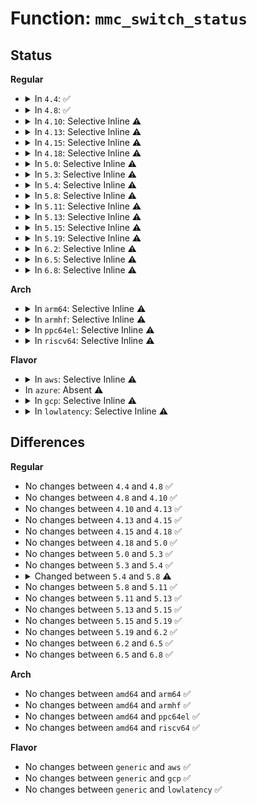 # Function: <code>mmc_switch_status</code>

## Status
<b>Regular</b>
<ul>
<li>
<details>
<summary>In <code>4.4</code>: ✅</summary>

```c
int mmc_switch_status(struct mmc_card *card);
```

**Collision:** Unique Static

**Inline:** No

**Transformation:** False

**Instances:**

```
In drivers/mmc/core/mmc.c (ffffffff816c2350)
Location: drivers/mmc/core/mmc.c:1044
Inline: False
Direct callers:
  - drivers/mmc/core/mmc.c:mmc_select_hs400
  - drivers/mmc/core/mmc.c:mmc_select_hs400
  - drivers/mmc/core/mmc.c:mmc_init_card
  - drivers/mmc/core/mmc.c:mmc_hs400_to_hs200
  - drivers/mmc/core/mmc.c:mmc_hs400_to_hs200
  - drivers/mmc/core/mmc.c:mmc_hs400_to_hs200
```
**Symbols:**

```
ffffffff816c2350-ffffffff816c23a3: mmc_switch_status (STB_LOCAL)
```
</details>
</li>
<li>
<details>
<summary>In <code>4.8</code>: ✅</summary>

```c
int mmc_switch_status(struct mmc_card *card);
```

**Collision:** Unique Static

**Inline:** No

**Transformation:** False

**Instances:**

```
In drivers/mmc/core/mmc.c (ffffffff817250e0)
Location: drivers/mmc/core/mmc.c:1004
Inline: False
Direct callers:
  - drivers/mmc/core/mmc.c:mmc_init_card
  - drivers/mmc/core/mmc.c:mmc_init_card
  - drivers/mmc/core/mmc.c:mmc_init_card
  - drivers/mmc/core/mmc.c:mmc_hs400_to_hs200
  - drivers/mmc/core/mmc.c:mmc_hs400_to_hs200
  - drivers/mmc/core/mmc.c:mmc_hs400_to_hs200
  - drivers/mmc/core/mmc.c:mmc_select_hs400
  - drivers/mmc/core/mmc.c:mmc_select_hs400
```
**Symbols:**

```
ffffffff817250e0-ffffffff81725133: mmc_switch_status (STB_LOCAL)
```
</details>
</li>
<li>
<details>
<summary>In <code>4.10</code>: Selective Inline ⚠️</summary>

```c
int mmc_switch_status(struct mmc_card *card);
```

**Collision:** Unique Global

**Inline:** Selective

**Transformation:** False

**Instances:**

```
In drivers/mmc/core/mmc_ops.c (ffffffff8175c31f)
Location: drivers/mmc/core/mmc_ops.c:448
Inline: True
Inline callers:
  - drivers/mmc/core/mmc_ops.c:__mmc_switch
Direct callers:
  - drivers/mmc/core/mmc.c:mmc_init_card
  - drivers/mmc/core/mmc.c:mmc_init_card
  - drivers/mmc/core/mmc.c:mmc_hs400_to_hs200
  - drivers/mmc/core/mmc.c:mmc_hs400_to_hs200
  - drivers/mmc/core/mmc.c:mmc_select_hs400
  - drivers/mmc/core/mmc.c:mmc_select_hs400
```
**Symbols:**

```
ffffffff8175c0c0-ffffffff8175c0d5: mmc_switch_status (STB_GLOBAL)
```
</details>
</li>
<li>
<details>
<summary>In <code>4.13</code>: Selective Inline ⚠️</summary>

```c
int mmc_switch_status(struct mmc_card *card);
```

**Collision:** Unique Global

**Inline:** Selective

**Transformation:** False

**Instances:**

```
In drivers/mmc/core/mmc_ops.c (ffffffff8177a5f4)
Location: drivers/mmc/core/mmc_ops.c:443
Inline: True
Inline callers:
  - drivers/mmc/core/mmc_ops.c:__mmc_switch
Direct callers:
  - drivers/mmc/core/mmc.c:mmc_init_card
  - drivers/mmc/core/mmc.c:mmc_init_card
  - drivers/mmc/core/mmc.c:mmc_hs400_to_hs200
  - drivers/mmc/core/mmc.c:mmc_hs400_to_hs200
  - drivers/mmc/core/mmc.c:mmc_select_hs400
  - drivers/mmc/core/mmc.c:mmc_select_hs400
```
**Symbols:**

```
ffffffff8177a4a0-ffffffff8177a4b5: mmc_switch_status (STB_GLOBAL)
```
</details>
</li>
<li>
<details>
<summary>In <code>4.15</code>: Selective Inline ⚠️</summary>

```c
int mmc_switch_status(struct mmc_card *card);
```

**Collision:** Unique Global

**Inline:** Selective

**Transformation:** False

**Instances:**

```
In drivers/mmc/core/mmc_ops.c (ffffffff817f0a44)
Location: drivers/mmc/core/mmc_ops.c:444
Inline: True
Inline callers:
  - drivers/mmc/core/mmc_ops.c:__mmc_switch
Direct callers:
  - drivers/mmc/core/mmc.c:mmc_init_card
  - drivers/mmc/core/mmc.c:mmc_init_card
  - drivers/mmc/core/mmc.c:mmc_hs400_to_hs200
  - drivers/mmc/core/mmc.c:mmc_hs400_to_hs200
  - drivers/mmc/core/mmc.c:mmc_select_hs400
  - drivers/mmc/core/mmc.c:mmc_select_hs400
```
**Symbols:**

```
ffffffff817f08f0-ffffffff817f0905: mmc_switch_status (STB_GLOBAL)
```
</details>
</li>
<li>
<details>
<summary>In <code>4.18</code>: Selective Inline ⚠️</summary>

```c
int mmc_switch_status(struct mmc_card *card);
```

**Collision:** Unique Global

**Inline:** Selective

**Transformation:** False

**Instances:**

```
In drivers/mmc/core/mmc_ops.c (ffffffff81839e6a)
Location: drivers/mmc/core/mmc_ops.c:444
Inline: True
Inline callers:
  - drivers/mmc/core/mmc_ops.c:__mmc_switch
Direct callers:
  - drivers/mmc/core/mmc.c:mmc_init_card
  - drivers/mmc/core/mmc.c:mmc_init_card
  - drivers/mmc/core/mmc.c:mmc_hs400_to_hs200
  - drivers/mmc/core/mmc.c:mmc_hs400_to_hs200
  - drivers/mmc/core/mmc.c:mmc_select_hs400
  - drivers/mmc/core/mmc.c:mmc_select_hs400
```
**Symbols:**

```
ffffffff81839c20-ffffffff81839c35: mmc_switch_status (STB_GLOBAL)
```
</details>
</li>
<li>
<details>
<summary>In <code>5.0</code>: Selective Inline ⚠️</summary>

```c
int mmc_switch_status(struct mmc_card *card);
```

**Collision:** Unique Global

**Inline:** Selective

**Transformation:** False

**Instances:**

```
In drivers/mmc/core/mmc_ops.c (ffffffff81865e9a)
Location: drivers/mmc/core/mmc_ops.c:444
Inline: True
Inline callers:
  - drivers/mmc/core/mmc_ops.c:__mmc_switch
Direct callers:
  - drivers/mmc/core/mmc.c:mmc_init_card
  - drivers/mmc/core/mmc.c:mmc_init_card
  - drivers/mmc/core/mmc.c:mmc_hs400_to_hs200
  - drivers/mmc/core/mmc.c:mmc_hs400_to_hs200
  - drivers/mmc/core/mmc.c:mmc_select_hs400
  - drivers/mmc/core/mmc.c:mmc_select_hs400
```
**Symbols:**

```
ffffffff81865c50-ffffffff81865c65: mmc_switch_status (STB_GLOBAL)
```
</details>
</li>
<li>
<details>
<summary>In <code>5.3</code>: Selective Inline ⚠️</summary>

```c
int mmc_switch_status(struct mmc_card *card);
```

**Collision:** Unique Global

**Inline:** Selective

**Transformation:** False

**Instances:**

```
In drivers/mmc/core/mmc_ops.c (ffffffff818a9cd5)
Location: drivers/mmc/core/mmc_ops.c:446
Inline: True
Inline callers:
  - drivers/mmc/core/mmc_ops.c:__mmc_switch
Direct callers:
  - drivers/mmc/core/mmc.c:mmc_select_timing
  - drivers/mmc/core/mmc.c:mmc_select_timing
  - drivers/mmc/core/mmc.c:mmc_hs400_to_hs200
  - drivers/mmc/core/mmc.c:mmc_hs400_to_hs200
  - drivers/mmc/core/mmc.c:mmc_select_hs400
  - drivers/mmc/core/mmc.c:mmc_select_hs400
```
**Symbols:**

```
ffffffff818a9a90-ffffffff818a9aa5: mmc_switch_status (STB_GLOBAL)
```
</details>
</li>
<li>
<details>
<summary>In <code>5.4</code>: Selective Inline ⚠️</summary>

```c
int mmc_switch_status(struct mmc_card *card);
```

**Collision:** Unique Global

**Inline:** Selective

**Transformation:** False

**Instances:**

```
In drivers/mmc/core/mmc_ops.c (ffffffff818dc129)
Location: drivers/mmc/core/mmc_ops.c:446
Inline: True
Inline callers:
  - drivers/mmc/core/mmc_ops.c:__mmc_switch
Direct callers:
  - drivers/mmc/core/mmc.c:mmc_select_timing
  - drivers/mmc/core/mmc.c:mmc_select_timing
  - drivers/mmc/core/mmc.c:mmc_hs400_to_hs200
  - drivers/mmc/core/mmc.c:mmc_hs400_to_hs200
  - drivers/mmc/core/mmc.c:mmc_select_hs400
  - drivers/mmc/core/mmc.c:mmc_select_hs400
```
**Symbols:**

```
ffffffff818dbed0-ffffffff818dbee5: mmc_switch_status (STB_GLOBAL)
```
</details>
</li>
<li>
<details>
<summary>In <code>5.8</code>: Selective Inline ⚠️</summary>

```c
int mmc_switch_status(struct mmc_card *card, bool crc_err_fatal);
```

**Collision:** Unique Global

**Inline:** Selective

**Transformation:** False

**Instances:**

```
In drivers/mmc/core/mmc_ops.c (ffffffff819aee47)
Location: drivers/mmc/core/mmc_ops.c:434
Inline: True
Inline callers:
  - drivers/mmc/core/mmc_ops.c:__mmc_switch
Direct callers:
  - drivers/mmc/core/mmc.c:mmc_select_hs200
  - drivers/mmc/core/mmc.c:mmc_select_hs400es
  - drivers/mmc/core/mmc.c:mmc_select_hs400es
  - drivers/mmc/core/mmc.c:mmc_hs400_to_hs200
  - drivers/mmc/core/mmc.c:mmc_hs400_to_hs200
  - drivers/mmc/core/mmc.c:mmc_hs400_to_hs200
  - drivers/mmc/core/mmc.c:mmc_select_hs400
  - drivers/mmc/core/mmc.c:mmc_select_hs400
```
**Symbols:**

```
ffffffff819aec30-ffffffff819aec9e: mmc_switch_status (STB_GLOBAL)
```
</details>
</li>
<li>
<details>
<summary>In <code>5.11</code>: Selective Inline ⚠️</summary>

```c
int mmc_switch_status(struct mmc_card *card, bool crc_err_fatal);
```

**Collision:** Unique Global

**Inline:** Selective

**Transformation:** False

**Instances:**

```
In drivers/mmc/core/mmc_ops.c (ffffffff819b14a7)
Location: drivers/mmc/core/mmc_ops.c:434
Inline: True
Inline callers:
  - drivers/mmc/core/mmc_ops.c:__mmc_switch
Direct callers:
  - drivers/mmc/core/mmc.c:mmc_select_hs200
  - drivers/mmc/core/mmc.c:mmc_select_hs400es
  - drivers/mmc/core/mmc.c:mmc_select_hs400es
  - drivers/mmc/core/mmc.c:mmc_hs400_to_hs200
  - drivers/mmc/core/mmc.c:mmc_hs400_to_hs200
  - drivers/mmc/core/mmc.c:mmc_hs400_to_hs200
  - drivers/mmc/core/mmc.c:mmc_select_hs400
  - drivers/mmc/core/mmc.c:mmc_select_hs400
```
**Symbols:**

```
ffffffff819b1290-ffffffff819b12fe: mmc_switch_status (STB_GLOBAL)
```
</details>
</li>
<li>
<details>
<summary>In <code>5.13</code>: Selective Inline ⚠️</summary>

```c
int mmc_switch_status(struct mmc_card *card, bool crc_err_fatal);
```

**Collision:** Unique Global

**Inline:** Selective

**Transformation:** False

**Instances:**

```
In drivers/mmc/core/mmc_ops.c (ffffffff81995cb5)
Location: drivers/mmc/core/mmc_ops.c:413
Inline: True
Inline callers:
  - drivers/mmc/core/mmc_ops.c:__mmc_switch
Direct callers:
  - drivers/mmc/core/mmc.c:mmc_select_hs200
  - drivers/mmc/core/mmc.c:mmc_select_hs400es
  - drivers/mmc/core/mmc.c:mmc_select_hs400es
  - drivers/mmc/core/mmc.c:mmc_hs400_to_hs200
  - drivers/mmc/core/mmc.c:mmc_hs400_to_hs200
  - drivers/mmc/core/mmc.c:mmc_hs400_to_hs200
  - drivers/mmc/core/mmc.c:mmc_select_hs400
  - drivers/mmc/core/mmc.c:mmc_select_hs400
```
**Symbols:**

```
ffffffff81995a80-ffffffff81995aee: mmc_switch_status (STB_GLOBAL)
```
</details>
</li>
<li>
<details>
<summary>In <code>5.15</code>: Selective Inline ⚠️</summary>

```c
int mmc_switch_status(struct mmc_card *card, bool crc_err_fatal);
```

**Collision:** Unique Global

**Inline:** Selective

**Transformation:** False

**Instances:**

```
In drivers/mmc/core/mmc_ops.c (ffffffff81a41b0f)
Location: drivers/mmc/core/mmc_ops.c:417
Inline: True
Inline callers:
  - drivers/mmc/core/mmc_ops.c:__mmc_switch
Direct callers:
  - drivers/mmc/core/mmc.c:mmc_select_hs200
  - drivers/mmc/core/mmc.c:mmc_select_hs400es
  - drivers/mmc/core/mmc.c:mmc_select_hs400es
  - drivers/mmc/core/mmc.c:mmc_hs400_to_hs200
  - drivers/mmc/core/mmc.c:mmc_hs400_to_hs200
  - drivers/mmc/core/mmc.c:mmc_hs400_to_hs200
  - drivers/mmc/core/mmc.c:mmc_select_hs400
  - drivers/mmc/core/mmc.c:mmc_select_hs400
```
**Symbols:**

```
ffffffff81a418e0-ffffffff81a4194e: mmc_switch_status (STB_GLOBAL)
```
</details>
</li>
<li>
<details>
<summary>In <code>5.19</code>: Selective Inline ⚠️</summary>

```c
int mmc_switch_status(struct mmc_card *card, bool crc_err_fatal);
```

**Collision:** Unique Global

**Inline:** Selective

**Transformation:** False

**Instances:**

```
In drivers/mmc/core/mmc_ops.c (ffffffff81baf1c0)
Location: drivers/mmc/core/mmc_ops.c:446
Inline: True
Inline callers:
  - drivers/mmc/core/mmc_ops.c:__mmc_switch
Direct callers:
  - drivers/mmc/core/mmc.c:mmc_select_hs200
  - drivers/mmc/core/mmc.c:mmc_select_hs400es
  - drivers/mmc/core/mmc.c:mmc_select_hs400es
  - drivers/mmc/core/mmc.c:mmc_hs400_to_hs200
  - drivers/mmc/core/mmc.c:mmc_hs400_to_hs200
  - drivers/mmc/core/mmc.c:mmc_hs400_to_hs200
  - drivers/mmc/core/mmc.c:mmc_select_hs400
  - drivers/mmc/core/mmc.c:mmc_select_hs400
```
**Symbols:**

```
ffffffff81baef60-ffffffff81baefdf: mmc_switch_status (STB_GLOBAL)
```
</details>
</li>
<li>
<details>
<summary>In <code>6.2</code>: Selective Inline ⚠️</summary>

```c
int mmc_switch_status(struct mmc_card *card, bool crc_err_fatal);
```

**Collision:** Unique Global

**Inline:** Selective

**Transformation:** False

**Instances:**

```
In drivers/mmc/core/mmc_ops.c (ffffffff81d52b9a)
Location: drivers/mmc/core/mmc_ops.c:446
Inline: True
Inline callers:
  - drivers/mmc/core/mmc_ops.c:__mmc_switch
Direct callers:
  - drivers/mmc/core/mmc.c:mmc_select_hs200
  - drivers/mmc/core/mmc.c:mmc_select_hs400es
  - drivers/mmc/core/mmc.c:mmc_select_hs400es
  - drivers/mmc/core/mmc.c:mmc_hs400_to_hs200
  - drivers/mmc/core/mmc.c:mmc_hs400_to_hs200
  - drivers/mmc/core/mmc.c:mmc_hs400_to_hs200
  - drivers/mmc/core/mmc.c:mmc_select_hs400
  - drivers/mmc/core/mmc.c:mmc_select_hs400
```
**Symbols:**

```
ffffffff81d528f0-ffffffff81d5296f: mmc_switch_status (STB_GLOBAL)
```
</details>
</li>
<li>
<details>
<summary>In <code>6.5</code>: Selective Inline ⚠️</summary>

```c
int mmc_switch_status(struct mmc_card *card, bool crc_err_fatal);
```

**Collision:** Unique Global

**Inline:** Selective

**Transformation:** False

**Instances:**

```
In drivers/mmc/core/mmc_ops.c (ffffffff81dbd54a)
Location: drivers/mmc/core/mmc_ops.c:446
Inline: True
Inline callers:
  - drivers/mmc/core/mmc_ops.c:__mmc_switch
Direct callers:
  - drivers/mmc/core/mmc.c:mmc_select_hs200
  - drivers/mmc/core/mmc.c:mmc_select_hs400es
  - drivers/mmc/core/mmc.c:mmc_select_hs400es
  - drivers/mmc/core/mmc.c:mmc_hs400_to_hs200
  - drivers/mmc/core/mmc.c:mmc_hs400_to_hs200
  - drivers/mmc/core/mmc.c:mmc_hs400_to_hs200
  - drivers/mmc/core/mmc.c:mmc_select_hs400
  - drivers/mmc/core/mmc.c:mmc_select_hs400
```
**Symbols:**

```
ffffffff81dbd300-ffffffff81dbd37f: mmc_switch_status (STB_GLOBAL)
```
</details>
</li>
<li>
<details>
<summary>In <code>6.8</code>: Selective Inline ⚠️</summary>

```c
int mmc_switch_status(struct mmc_card *card, bool crc_err_fatal);
```

**Collision:** Unique Global

**Inline:** Selective

**Transformation:** False

**Instances:**

```
In drivers/mmc/core/mmc_ops.c (ffffffff81e75b7a)
Location: drivers/mmc/core/mmc_ops.c:446
Inline: True
Inline callers:
  - drivers/mmc/core/mmc_ops.c:__mmc_switch
Direct callers:
  - drivers/mmc/core/mmc.c:mmc_select_hs200
  - drivers/mmc/core/mmc.c:mmc_select_hs400es
  - drivers/mmc/core/mmc.c:mmc_select_hs400es
  - drivers/mmc/core/mmc.c:mmc_hs400_to_hs200
  - drivers/mmc/core/mmc.c:mmc_hs400_to_hs200
  - drivers/mmc/core/mmc.c:mmc_hs400_to_hs200
  - drivers/mmc/core/mmc.c:mmc_select_hs400
  - drivers/mmc/core/mmc.c:mmc_select_hs400
```
**Symbols:**

```
ffffffff81e75930-ffffffff81e759af: mmc_switch_status (STB_GLOBAL)
```
</details>
</li>
</ul>
<b>Arch</b>
<ul>
<li>
<details>
<summary>In <code>arm64</code>: Selective Inline ⚠️</summary>

```c
int mmc_switch_status(struct mmc_card *card);
```

**Collision:** Unique Global

**Inline:** Selective

**Transformation:** False

**Instances:**

```
In drivers/mmc/core/mmc_ops.c (ffff800010b36248)
Location: drivers/mmc/core/mmc_ops.c:446
Inline: True
Inline callers:
  - drivers/mmc/core/mmc_ops.c:__mmc_switch
Direct callers:
  - drivers/mmc/core/mmc.c:mmc_select_timing
  - drivers/mmc/core/mmc.c:mmc_select_timing
  - drivers/mmc/core/mmc.c:mmc_hs400_to_hs200
  - drivers/mmc/core/mmc.c:mmc_hs400_to_hs200
  - drivers/mmc/core/mmc.c:mmc_select_hs400
  - drivers/mmc/core/mmc.c:mmc_select_hs400
```
**Symbols:**

```
ffff800010b35fe8-ffff800010b36018: mmc_switch_status (STB_GLOBAL)
```
</details>
</li>
<li>
<details>
<summary>In <code>armhf</code>: Selective Inline ⚠️</summary>

```c
int mmc_switch_status(struct mmc_card *card);
```

**Collision:** Unique Global

**Inline:** Selective

**Transformation:** False

**Instances:**

```
In drivers/mmc/core/mmc_ops.c (c0c10cec)
Location: drivers/mmc/core/mmc_ops.c:446
Inline: True
Inline callers:
  - drivers/mmc/core/mmc_ops.c:__mmc_switch
Direct callers:
  - drivers/mmc/core/mmc.c:mmc_select_timing
  - drivers/mmc/core/mmc.c:mmc_select_timing
  - drivers/mmc/core/mmc.c:mmc_hs400_to_hs200
  - drivers/mmc/core/mmc.c:mmc_hs400_to_hs200
  - drivers/mmc/core/mmc.c:mmc_select_hs400
  - drivers/mmc/core/mmc.c:mmc_select_hs400
```
**Symbols:**

```
c0c10a60-c0c10a80: mmc_switch_status (STB_GLOBAL)
```
</details>
</li>
<li>
<details>
<summary>In <code>ppc64el</code>: Selective Inline ⚠️</summary>

```c
int mmc_switch_status(struct mmc_card *card);
```

**Collision:** Unique Global

**Inline:** Selective

**Transformation:** False

**Instances:**

```
In drivers/mmc/core/mmc_ops.c (c000000000c31300)
Location: drivers/mmc/core/mmc_ops.c:446
Inline: True
Inline callers:
  - drivers/mmc/core/mmc_ops.c:__mmc_switch
Direct callers:
  - drivers/mmc/core/mmc.c:mmc_select_timing
  - drivers/mmc/core/mmc.c:mmc_select_timing
  - drivers/mmc/core/mmc.c:mmc_hs400_to_hs200
  - drivers/mmc/core/mmc.c:mmc_hs400_to_hs200
  - drivers/mmc/core/mmc.c:mmc_select_hs400
  - drivers/mmc/core/mmc.c:mmc_select_hs400
```
**Symbols:**

```
c000000000c31090-c000000000c310a8: mmc_switch_status (STB_GLOBAL)
```
</details>
</li>
<li>
<details>
<summary>In <code>riscv64</code>: Selective Inline ⚠️</summary>

```c
int mmc_switch_status(struct mmc_card *card);
```

**Collision:** Unique Global

**Inline:** Selective

**Transformation:** False

**Instances:**

```
In drivers/mmc/core/mmc_ops.c (ffffffe00070e412)
Location: drivers/mmc/core/mmc_ops.c:446
Inline: True
Inline callers:
  - drivers/mmc/core/mmc_ops.c:__mmc_switch
Direct callers:
  - drivers/mmc/core/mmc.c:mmc_select_timing
  - drivers/mmc/core/mmc.c:mmc_select_timing
  - drivers/mmc/core/mmc.c:mmc_hs400_to_hs200
  - drivers/mmc/core/mmc.c:mmc_hs400_to_hs200
  - drivers/mmc/core/mmc.c:mmc_select_hs400
  - drivers/mmc/core/mmc.c:mmc_select_hs400
```
**Symbols:**

```
ffffffe00070e262-ffffffe00070e28e: mmc_switch_status (STB_GLOBAL)
```
</details>
</li>
</ul>
<b>Flavor</b>
<ul>
<li>
<details>
<summary>In <code>aws</code>: Selective Inline ⚠️</summary>

```c
int mmc_switch_status(struct mmc_card *card);
```

**Collision:** Unique Global

**Inline:** Selective

**Transformation:** False

**Instances:**

```
In drivers/mmc/core/mmc_ops.c (ffffffff8187fae9)
Location: drivers/mmc/core/mmc_ops.c:446
Inline: True
Inline callers:
  - drivers/mmc/core/mmc_ops.c:__mmc_switch
Direct callers:
  - drivers/mmc/core/mmc.c:mmc_select_timing
  - drivers/mmc/core/mmc.c:mmc_select_timing
  - drivers/mmc/core/mmc.c:mmc_hs400_to_hs200
  - drivers/mmc/core/mmc.c:mmc_hs400_to_hs200
  - drivers/mmc/core/mmc.c:mmc_select_hs400
  - drivers/mmc/core/mmc.c:mmc_select_hs400
```
**Symbols:**

```
ffffffff8187f890-ffffffff8187f8a5: mmc_switch_status (STB_GLOBAL)
```
</details>
</li>
<li>
In <code>azure</code>: Absent ⚠️
</li>
<li>
<details>
<summary>In <code>gcp</code>: Selective Inline ⚠️</summary>

```c
int mmc_switch_status(struct mmc_card *card);
```

**Collision:** Unique Global

**Inline:** Selective

**Transformation:** False

**Instances:**

```
In drivers/mmc/core/mmc_ops.c (ffffffff818d0f89)
Location: drivers/mmc/core/mmc_ops.c:446
Inline: True
Inline callers:
  - drivers/mmc/core/mmc_ops.c:__mmc_switch
Direct callers:
  - drivers/mmc/core/mmc.c:mmc_select_timing
  - drivers/mmc/core/mmc.c:mmc_select_timing
  - drivers/mmc/core/mmc.c:mmc_hs400_to_hs200
  - drivers/mmc/core/mmc.c:mmc_hs400_to_hs200
  - drivers/mmc/core/mmc.c:mmc_select_hs400
  - drivers/mmc/core/mmc.c:mmc_select_hs400
```
**Symbols:**

```
ffffffff818d0d30-ffffffff818d0d45: mmc_switch_status (STB_GLOBAL)
```
</details>
</li>
<li>
<details>
<summary>In <code>lowlatency</code>: Selective Inline ⚠️</summary>

```c
int mmc_switch_status(struct mmc_card *card);
```

**Collision:** Unique Global

**Inline:** Selective

**Transformation:** False

**Instances:**

```
In drivers/mmc/core/mmc_ops.c (ffffffff818edaa9)
Location: drivers/mmc/core/mmc_ops.c:446
Inline: True
Inline callers:
  - drivers/mmc/core/mmc_ops.c:__mmc_switch
Direct callers:
  - drivers/mmc/core/mmc.c:mmc_select_timing
  - drivers/mmc/core/mmc.c:mmc_select_timing
  - drivers/mmc/core/mmc.c:mmc_hs400_to_hs200
  - drivers/mmc/core/mmc.c:mmc_hs400_to_hs200
  - drivers/mmc/core/mmc.c:mmc_select_hs400
  - drivers/mmc/core/mmc.c:mmc_select_hs400
```
**Symbols:**

```
ffffffff818ed850-ffffffff818ed865: mmc_switch_status (STB_GLOBAL)
```
</details>
</li>
</ul>

## Differences
<b>Regular</b>
<ul>
<li>
No changes between <code>4.4</code> and <code>4.8</code> ✅
</li>
<li>
No changes between <code>4.8</code> and <code>4.10</code> ✅
</li>
<li>
No changes between <code>4.10</code> and <code>4.13</code> ✅
</li>
<li>
No changes between <code>4.13</code> and <code>4.15</code> ✅
</li>
<li>
No changes between <code>4.15</code> and <code>4.18</code> ✅
</li>
<li>
No changes between <code>4.18</code> and <code>5.0</code> ✅
</li>
<li>
No changes between <code>5.0</code> and <code>5.3</code> ✅
</li>
<li>
No changes between <code>5.3</code> and <code>5.4</code> ✅
</li>
<li>
<details>
<summary>Changed between <code>5.4</code> and <code>5.8</code> ⚠️</summary>
<ul>
<li>
<b>Param added. </b>
<code>bool crc_err_fatal</code>
</li>
</ul>
</details>
</li>
<li>
No changes between <code>5.8</code> and <code>5.11</code> ✅
</li>
<li>
No changes between <code>5.11</code> and <code>5.13</code> ✅
</li>
<li>
No changes between <code>5.13</code> and <code>5.15</code> ✅
</li>
<li>
No changes between <code>5.15</code> and <code>5.19</code> ✅
</li>
<li>
No changes between <code>5.19</code> and <code>6.2</code> ✅
</li>
<li>
No changes between <code>6.2</code> and <code>6.5</code> ✅
</li>
<li>
No changes between <code>6.5</code> and <code>6.8</code> ✅
</li>
</ul>
<b>Arch</b>
<ul>
<li>
No changes between <code>amd64</code> and <code>arm64</code> ✅
</li>
<li>
No changes between <code>amd64</code> and <code>armhf</code> ✅
</li>
<li>
No changes between <code>amd64</code> and <code>ppc64el</code> ✅
</li>
<li>
No changes between <code>amd64</code> and <code>riscv64</code> ✅
</li>
</ul>
<b>Flavor</b>
<ul>
<li>
No changes between <code>generic</code> and <code>aws</code> ✅
</li>
<li>
No changes between <code>generic</code> and <code>gcp</code> ✅
</li>
<li>
No changes between <code>generic</code> and <code>lowlatency</code> ✅
</li>
</ul>
